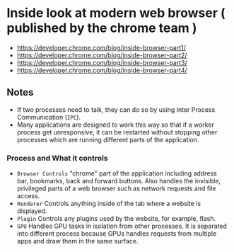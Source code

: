 # Inside look at modern web browser ( published by the chrome team )

- https://developer.chrome.com/blog/inside-browser-part1/
- https://developer.chrome.com/blog/inside-browser-part2/
- https://developer.chrome.com/blog/inside-browser-part3/
- https://developer.chrome.com/blog/inside-browser-part4/


## Notes
- If two processes need to talk, they can do so by using Inter Process Communication (`IPC`).
- Many applications are designed to work this way so that if a worker process get unresponsive, it can be restarted without stopping other processes which are running different parts of the application.

### Process and What it controls
- `Browser Controls` "chrome" part of the application including address bar, bookmarks, back and forward buttons.
Also handles the invisible, privileged parts of a web browser such as network requests and file access.
- `Renderer` Controls anything inside of the tab where a website is displayed.
- `Plugin` Controls any plugins used by the website, for example, flash.
- `GPU`	Handles GPU tasks in isolation from other processes. It is separated into different process because GPUs handles requests from multiple apps and draw them in the same surface.
